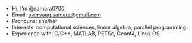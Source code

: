 - Hi, I’m @samara0700
- Email: overvaag.samara@gmail.com
- Pronouns: she/her
- Interests: computational sciences, linear algebra, parallel programming
- Experience with: C/C++, MATLAB, PETSc, Geant4, Linux OS
